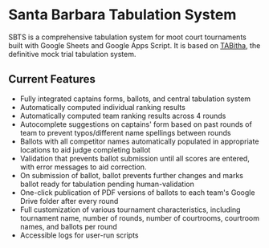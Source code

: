 # Santa Barbara Tabulation System

SBTS is a comprehensive tabulation system for moot court tournaments built with Google Sheets and Google Apps Script. It
is based on [TABitha](https://github.com/ProbablyFaiz/TABitha), the definitive mock trial tabulation system.

## Current Features

- Fully integrated captains forms, ballots, and central tabulation system
- Automatically computed individual ranking results
- Automatically computed team ranking results across 4 rounds
- Autocomplete suggestions on captains' form based on past rounds of team to prevent typos/different name spellings
  between rounds
- Ballots with all competitor names automatically populated in appropriate locations to aid judge completing
  ballot
- Validation that prevents ballot submission until all scores are entered, with error messages to aid correction.
- On submission of ballot, ballot prevents further changes and marks ballot ready for tabulation pending
  human-validation
- One-click publication of PDF versions of ballots to each team's Google Drive folder after every round
- Full customization of various tournament characteristics, including tournament name, number of rounds, number of
  courtrooms, courtroom names, and ballots per round
- Accessible logs for user-run scripts
